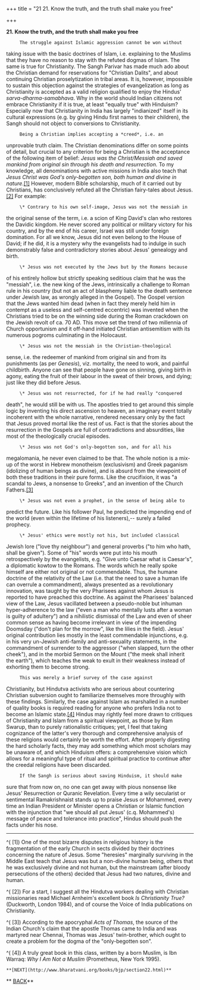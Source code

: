 +++
title = "21 21. Know the truth, and the truth shall make you free"

+++
<div class="Section1">

**21. Know the truth, and the truth shall make you free**

 

         The struggle against Islamic aggression cannot be won without
taking issue with the basic doctrines of Islam, i.e. explaining to the
Muslims that they have no reason to stay with the refuted dogmas of
Islam.  The same is true for Christianity.  The Sangh Parivar has made
much ado about the Christian demand for reservations for "Christian
Dalits", and about continuing Christian proselytization in tribal
areas.  It is, however, impossible to sustain this objection against the
strategies of evangelization as long as Christianity is accepted as a
valid religion qualified to enjoy the Hindus' *sarva-dharma-samabhava*. 
Why in the world should Indian citizens not embrace Christianity if it
is true, at least "equally true" with Hinduism?  Especially now that
Christianity in India has largely "indianized" itself in its cultural
expressions (e.g. by giving Hindu first names to their children), the
Sangh should not object to conversions to Christianity.  

 

         Being a Christian implies accepting a *creed*, i.e. an
unprovable truth claim.  The Christian denominations differ on some
points of detail, but crucial to any criterion for being a Christian is
the acceptance of the following item of belief: *Jesus was the
Christ/Messiah and saved mankind from original sin through his death and
resurrection.*  To my knowledge, all denominations with active missions
in India also teach that *Jesus Christ was God's only-begotten son, both
human and divine in nature*.[\[1\]](#_edn1)  However, modern Bible
scholarship, much of it carried out by Christians, has conclusively
refuted all the Christian fairy-tales about Jesus.[\[2\]](#_edn2)  For
example:

 

         \* Contrary to his own self-image, Jesus was not the messiah in
the original sense of the term, i.e. a scion of King David's clan who
restores the Davidic kingdom.  He never scored any political or military
victory for his country, and by the end of his career, Israel was still
under foreign domination.  For all we know, Jesus did not even belong to
the House of David; if he did, it is a mystery why the evangelists had
to indulge in such demonstrably false and contradictory stories about
Jesus' genealogy and birth.

         \* Jesus was not executed by the Jews but by the Romans because
of his entirely hollow but strictly speaking seditious claim that he was
the "messiah", i.e. the new king of the Jews, intrinsically a challenge
to Roman rule in his country (but not an act of blasphemy liable to the
death sentence under Jewish law, as wrongly alleged in the Gospel).  The
Gospel version that the Jews wanted him dead (when in fact they merely
held him in contempt as a useless and self-centred eccentric) was
invented when the Christians tried to be on the winning side during the
Roman crackdown on the Jewish revolt of ca. 70 AD.  This move set the
trend of two millennia of Church opportunism and it off-hand initiated
Christian antisemitism with its numerous pogroms culminating in the
Holocaust.

         \* Jesus was not the messiah in the Christian-theological
sense, i.e. the redeemer of mankind from original sin and from its
punishments (as per *Genesis*), viz. mortality, the need to work, and
painful childbirth.  Anyone can see that people have gone on sinning,
giving birth in agony, eating the fruit of their labour in the sweat of
their brows, and dying; just like they did before Jesus.

         \* Jesus was not resurrected, for if he had really "conquered
death", he would still be with us.  The apostles tried to get around
this simple logic by inventing his direct ascension to heaven, an
imaginary event totally incoherent with the whole narrative, rendered
necessary only by the fact that Jesus proved mortal like the rest of
us.  Fact is that the stories about the resurrection in the Gospels are
full of contradictions and absurdities, like most of the theologically
crucial episodes.

         \* Jesus was not God's only-begotten son, and for all his
megalomania, he never even claimed to be that.  The whole notion is a
mix-up of the worst in Hebrew monotheism (exclusivism) and Greek
paganism (idolizing of human beings as divine), and is absurd from the
viewpoint of both these traditions in their pure forms.  Like the
crucifixion, it was "a scandal to Jews, a nonsense to Greeks", and an
invention of the Church Fathers.[\[3\]](#_edn3)

         \* Jesus was not even a prophet, in the sense of being able to
predict the future.  Like his follower Paul, he predicted the impending
end of the world (even within the lifetime of his listeners),-- surely a
failed prophecy. 

         \* Jesus' ethics were mostly not his, but included classical
Jewish lore ("love thy neighbour") and general proverbs ("to him who
hath, shall be given").  Some of "his" words were put into his mouth
retrospectively by the evangelists, e.g. "Give unto Caesar what is
Caesar's", a diplomatic kowtow to the Romans.  The words which he really
spoke himself are either not original or not commendable.  Thus, the
humane doctrine of the relativity of the Law (i.e. that the need to save
a human life can overrule a commandment), always presented as a
revolutionary innovation, was taught by the very Pharisees against whom
Jesus is reported to have preached this doctrine.  As against the
Pharisees' balanced view of the Law, Jesus vacillated between a
pseudo-noble but inhuman hyper-adherence to the law ("even a man who
mentally lusts after a woman is guilty of adultery") and a nihilistic
dismissal of the Law and even of sheer common sense as having become
irrelevant in view of the impending Doomsday ("don't plan for the
morrow", like the lilies in the field).  Jesus' original contribution
lies mostly in the least commendable injunctions, e.g. in his very
un-Jewish anti-family and anti-sexuality statements, in the commandment
of surrender to the aggressor ("when slapped, turn the other cheek"),
and in the morbid Sermon on the Mount ("the meek shall inherit the
earth"), which teaches the weak to exult in their weakness instead of
exhorting them to become strong.

 

         This was merely a brief survey of the case against
Christianity, but Hindutva activists who are serious about countering
Christian subversion ought to familiarize themselves more throughly with
these findings.  Similarly, the case against Islam as marshalled in a
number of quality books is required reading for anyone who prefers India
not to become an Islamic state.[\[4\]](#_edn4)  Hindus may rightly feel
more drawn to critiques of Christianity and Islam from a spiritual
viewpoint, as those by Ram Swarup, than to purely rationalistic
critiques; yet, I feel that taking cognizance of the latter's very
thorough and comprehensive analysis of these religions would certainly
be worth the effort.  After properly digesting the hard scholarly facts,
they may add something which most scholars may be unaware of, and which
Hinduism offers: a comprehensive vision which allows for a meaningful
type of ritual and spiritual practice to continue after the creedal
religions have been discarded.

 

         If the Sangh is serious about saving Hinduism, it should make
sure that from now on, no one can get away with pious nonsense like
Jesus' Resurrection or Quranic Revelation.  Every time a wily secularist
or sentimental Ramakrishnaist stands up to praise Jesus or Mohammed,
every time an Indian President or Minister opens a Christian or Islamic
function with the injunction that "we should all put Jesus' (c.q.
Mohammed's) message of peace and tolerance into practice", Hindus should
push the facts under his nose.

 

 

 

 

</div>

<div style="mso-element:endnote-list">

  

------------------------------------------------------------------------

<div id="edn1" style="mso-element:endnote">

[](#_ednref1)^(             \[1\])  One of the most bizarre disputes in
religious history is the fragmentation of the early Church in sects
divided by their doctrines concerning the nature of Jesus.  Some
"heresies" marginally surviving in the Middle East teach that Jesus was
but a non-divine human being, others that he was exclusively divine and
not human, but the mainstream (after bloody persecutions of the others)
decided that Jesus had two natures, divine and human.

</div>

<div id="edn2" style="mso-element:endnote">

[](#_ednref2)^(             \[2\])  For a start, I suggest all the
Hindutva workers dealing with Christian missionaries read Michael
Arnheim's excellent book *Is Christianity True?* (Duckworth, London
1984), and of course the Voice of India publications on Christianity.

</div>

<div id="edn3" style="mso-element:endnote">

[](#_ednref3)^(             \[3\])  According to the apocryphal *Acts of
Thomas*, the source of the Indian Church's claim that the apostle Thomas
came to India and was martyred near Chennai, Thomas was Jesus'
twin-brother, which ought to create a problem for the dogma of the
"only-begotten son".

</div>

<div id="edn4" style="mso-element:endnote">

[](#_ednref4)^(             \[4\])  A truly great book in this class,
written by a born Muslim, is Ibn Warraq: *Why I Am Not a Muslim*
(Prometheus, New York 1995).

 

    **[NEXT](http://www.bharatvani.org/books/bjp/section22.html)**

**    [BACK](http://www.bharatvani.org/books/bjp/section20.html)**

</div>

</div>
